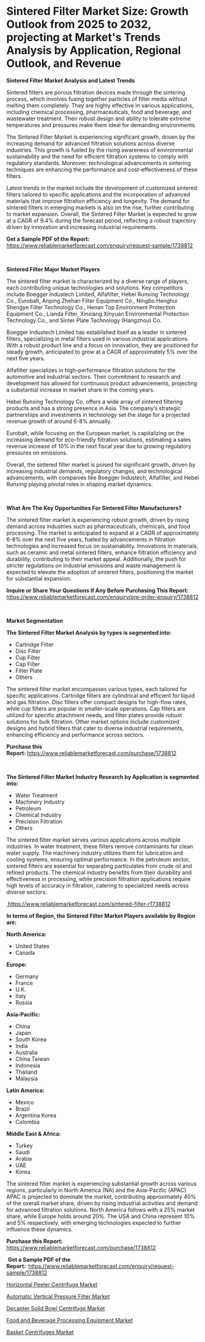 <p><h1>Sintered Filter Market Size: Growth Outlook from 2025 to 2032, projecting at Market's Trends Analysis by Application, Regional Outlook, and Revenue</h1></p><p><strong>Sintered Filter Market Analysis and Latest Trends</strong></p>
<p><p>Sintered filters are porous filtration devices made through the sintering process, which involves fusing together particles of filter media without melting them completely. They are highly effective in various applications, including chemical processing, pharmaceuticals, food and beverage, and wastewater treatment. Their robust design and ability to tolerate extreme temperatures and pressures make them ideal for demanding environments.</p><p>The Sintered Filter Market is experiencing significant growth, driven by the increasing demand for advanced filtration solutions across diverse industries. This growth is fueled by the rising awareness of environmental sustainability and the need for efficient filtration systems to comply with regulatory standards. Moreover, technological advancements in sintering techniques are enhancing the performance and cost-effectiveness of these filters.</p><p>Latest trends in the market include the development of customized sintered filters tailored to specific applications and the incorporation of advanced materials that improve filtration efficiency and longevity. The demand for sintered filters in emerging markets is also on the rise, further contributing to market expansion. Overall, the Sintered Filter Market is expected to grow at a CAGR of 9.4% during the forecast period, reflecting a robust trajectory driven by innovation and increasing industrial requirements.</p></p>
<p><strong>Get a Sample PDF of the Report:&nbsp;</strong> <a href="https://www.reliablemarketforecast.com/enquiry/request-sample/1738812?utm_campaign=1903&utm_medium=2&utm_source=Github&utm_content=ia&utm_term=11042025&utm_id=sintered-filter">https://www.reliablemarketforecast.com/enquiry/request-sample/1738812</a></p>
<p>&nbsp;</p>
<p><strong>Sintered Filter Major Market Players</strong></p>
<p><p>The sintered filter market is characterized by a diverse range of players, each contributing unique technologies and solutions. Key competitors include Boegger Industech Limited, Alfafilter, Hebei Runxing Technology Co., Eurobalt, Anping Zhehan Filter Equipment Co., Ningbo Henghui Shengye Filter Technology Co., Henan Top Environment Protection Equipment Co., Lianda Filter, Xinxiang Xinyuan Environmental Protection Technology Co., and Sinter Plate Technology (Hangzhou) Co.</p><p>Boegger Industech Limited has established itself as a leader in sintered filters, specializing in metal filters used in various industrial applications. With a robust product line and a focus on innovation, they are positioned for steady growth, anticipated to grow at a CAGR of approximately 5% over the next five years.</p><p>Alfafilter specializes in high-performance filtration solutions for the automotive and industrial sectors. Their commitment to research and development has allowed for continuous product advancements, projecting a substantial increase in market share in the coming years.</p><p>Hebei Runxing Technology Co. offers a wide array of sintered filtering products and has a strong presence in Asia. The company’s strategic partnerships and investments in technology set the stage for a projected revenue growth of around 6-8% annually.</p><p>Eurobalt, while focusing on the European market, is capitalizing on the increasing demand for eco-friendly filtration solutions, estimating a sales revenue increase of 10% in the next fiscal year due to growing regulatory pressures on emissions.</p><p>Overall, the sintered filter market is poised for significant growth, driven by increasing industrial demands, regulatory changes, and technological advancements, with companies like Boegger Industech, Alfafilter, and Hebei Runxing playing pivotal roles in shaping market dynamics.</p></p>
<p>&nbsp;</p>
<p><strong>What Are The Key Opportunities For Sintered Filter Manufacturers?</strong></p>
<p><p>The sintered filter market is experiencing robust growth, driven by rising demand across industries such as pharmaceuticals, chemicals, and food processing. The market is anticipated to expand at a CAGR of approximately 6-8% over the next five years, fueled by advancements in filtration technologies and increased focus on sustainability. Innovations in materials, such as ceramic and metal sintered filters, enhance filtration efficiency and durability, contributing to their market appeal. Additionally, the push for stricter regulations on industrial emissions and waste management is expected to elevate the adoption of sintered filters, positioning the market for substantial expansion.</p></p>
<p><strong>Inquire or Share Your Questions If Any Before Purchasing This Report:</strong> <a href="https://www.reliablemarketforecast.com/enquiry/pre-order-enquiry/1738812?utm_campaign=1903&utm_medium=2&utm_source=Github&utm_content=ia&utm_term=11042025&utm_id=sintered-filter">https://www.reliablemarketforecast.com/enquiry/pre-order-enquiry/1738812</a></p>
<p>&nbsp;</p>
<p><strong>Market Segmentation</strong></p>
<p><strong>The Sintered Filter Market Analysis by types is segmented into:</strong></p>
<p><ul><li>Cartridge Filter</li><li>Disc Filter</li><li>Cup Filter</li><li>Cap Filter</li><li>Filter Plate</li><li>Others</li></ul></p>
<p><p>The sintered filter market encompasses various types, each tailored for specific applications. Cartridge filters are cylindrical and efficient for liquid and gas filtration. Disc filters offer compact designs for high-flow rates, while cup filters are popular in smaller-scale operations. Cap filters are utilized for specific attachment needs, and filter plates provide robust solutions for bulk filtration. Other market options include customized designs and hybrid filters that cater to diverse industrial requirements, enhancing efficiency and performance across sectors.</p></p>
<p><strong>Purchase this Report:&nbsp;</strong><a href="https://www.reliablemarketforecast.com/purchase/1738812?utm_campaign=1903&utm_medium=2&utm_source=Github&utm_content=ia&utm_term=11042025&utm_id=sintered-filter">https://www.reliablemarketforecast.com/purchase/1738812</a></p>
<p>&nbsp;</p>
<p><strong>The Sintered Filter Market Industry Research by Application is segmented into:</strong></p>
<p><ul><li>Water Treatment</li><li>Machinery Industry</li><li>Petroleum</li><li>Chemical Industry</li><li>Precision Filtration</li><li>Others</li></ul></p>
<p><p>The sintered filter market serves various applications across multiple industries. In water treatment, these filters remove contaminants for clean water supply. The machinery industry utilizes them for lubrication and cooling systems, ensuring optimal performance. In the petroleum sector, sintered filters are essential for separating particulates from crude oil and refined products. The chemical industry benefits from their durability and effectiveness in processing, while precision filtration applications require high levels of accuracy in filtration, catering to specialized needs across diverse sectors.</p></p>
<p><a href="https://www.reliablemarketforecast.com/sintered-filter-r1738812?utm_campaign=1903&utm_medium=2&utm_source=Github&utm_content=ia&utm_term=11042025&utm_id=sintered-filter">&nbsp;https://www.reliablemarketforecast.com/sintered-filter-r1738812</a></p>
<p><strong>In terms of Region, the Sintered Filter Market Players available by Region are:</strong></p>
<p>
    <p> <strong> North America: </strong>
        <ul>
            <li>United States</li>
            <li>Canada</li>
        </ul>
        </p> 
    <p> <strong> Europe: </strong>
        <ul>
            <li>Germany</li>
            <li>France</li>
            <li>U.K.</li>
            <li>Italy</li>
            <li>Russia</li>
        </ul>
        </p> 
    <p> <strong> Asia-Pacific: </strong>
        <ul>
            <li>China</li>
            <li>Japan</li>
            <li>South Korea</li>
            <li>India</li>
            <li>Australia</li>
            <li>China Taiwan</li>
            <li>Indonesia</li>
            <li>Thailand</li>
            <li>Malaysia</li>
        </ul>
        </p> 
    <p> <strong> Latin America: </strong>
        <ul>
            <li>Mexico</li>
            <li>Brazil</li>
            <li>Argentina Korea</li>
            <li>Colombia</li>
        </ul>
        </p> 
    <p> <strong> Middle East & Africa: </strong>
        <ul>
            <li>Turkey</li>
            <li>Saudi</li>
            <li>Arabia</li>
            <li>UAE</li>
            <li>Korea</li>
        </ul>
    </p>
    </p>
<p><p>The sintered filter market is experiencing substantial growth across various regions, particularly in North America (NA) and the Asia-Pacific (APAC). APAC is projected to dominate the market, contributing approximately 40% of the overall market share, driven by rising industrial activities and demand for advanced filtration solutions. North America follows with a 25% market share, while Europe holds around 20%. The USA and China represent 10% and 5% respectively, with emerging technologies expected to further influence these dynamics.</p></p>
<p><strong>Purchase this Report: </strong><a href="https://www.reliablemarketforecast.com/purchase/1738812?utm_campaign=1903&utm_medium=2&utm_source=Github&utm_content=ia&utm_term=11042025&utm_id=sintered-filter">https://www.reliablemarketforecast.com/purchase/1738812</a></p>
<p>&nbsp;<strong>Get a Sample PDF of the Report:&nbsp;&nbsp;</strong><a href="https://www.reliablemarketforecast.com/enquiry/request-sample/1738812?utm_campaign=1903&utm_medium=2&utm_source=Github&utm_content=ia&utm_term=11042025&utm_id=sintered-filter">https://www.reliablemarketforecast.com/enquiry/request-sample/1738812</a></p>
<p><strong></strong></p>
<p><p><a href="https://github.com/abuugjetaj/Market-Research-Report-List-1/blob/main/horizontal-peeler-centrifuge-market.md?utm_campaign=1903&utm_medium=2&utm_source=Github&utm_content=ia&utm_term=11042025&utm_id=sintered-filter">Horizontal Peeler Centrifuge Market</a></p><p><a href="https://github.com/schwminh2001101/Market-Research-Report-List-1/blob/main/automatic-vertical-pressure-filter-market.md?utm_campaign=1903&utm_medium=2&utm_source=Github&utm_content=ia&utm_term=11042025&utm_id=sintered-filter">Automatic Vertical Pressure Filter Market</a></p><p><a href="https://github.com/aidelndasse/Market-Research-Report-List-1/blob/main/decanter-solid-bowl-centrifuge-market.md?utm_campaign=1903&utm_medium=2&utm_source=Github&utm_content=ia&utm_term=11042025&utm_id=sintered-filter">Decanter Solid Bowl Centrifuge Market</a></p><p><a href="https://github.com/amoakuolaopa/Market-Research-Report-List-1/blob/main/food-and-beverage-processing-equipment-market.md?utm_campaign=1903&utm_medium=2&utm_source=Github&utm_content=ia&utm_term=11042025&utm_id=sintered-filter">Food and Beverage Processing Equipment Market</a></p><p><a href="https://github.com/tszkintruca/Market-Research-Report-List-1/blob/main/basket-centrifuges-market.md?utm_campaign=1903&utm_medium=2&utm_source=Github&utm_content=ia&utm_term=11042025&utm_id=sintered-filter">Basket Centrifuges Market</a></p></p>